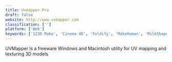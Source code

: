 ```yaml
---
title: Uvmapper Pro
draft: false 
website: http://www.uvmapper.com
classification: ['']
platform: ['Web']
keywords: ['123D Make', 'Cinema 4D', 'Foldify', 'MakeHuman', 'MilkShape 3D', 'Pepakura Designer', 'RizumUV Virtual Spaces', 'Sculptris', 'SelfCAD', 'SketchUp', 'SketchUp Pro', 'UV layout', 'Ultimate Unwrap 3D', 'Unfold3D', 'Unfolder', 'Voxel Max', 'iCircuit']
---
```

UVMapper is a freeware Windows and Macintosh utility for UV mapping and texturing 3D models